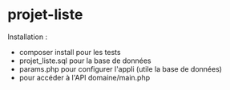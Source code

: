 # projet-liste

Installation : 

- composer install pour les tests
- projet_liste.sql pour la base de données
- params.php pour configurer l'appli (utile la base de données)
- pour accéder à l'API domaine/main.php
